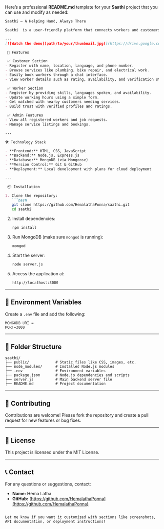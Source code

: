 Here’s a professional **README.md** template for your **Saathi** project that you can use and modify as needed:

````markdown
Saathi – A Helping Hand, Always There

Saathi  is a user-friendly platform that connects workers and customers seamlessly. It aims to assist users, especially in rural and semi-urban areas, by providing verified service providers like plumbers, electricians, and bike repair technicians through a simple interface. Saathi focuses on accessibility, trust, and convenience.

---
[![Watch the demo](path/to/your/thumbnail.jpg)](https://drive.google.com/file/d/1K8am11u7ZptaslnRQqDMAx6cHpbyx0kL/view?usp=sharing)

 🚀 Features

 ✅ Customer Section
- Register with name, location, language, and phone number.
- Browse services like plumbing, bike repair, and electrical work.
- Easily book workers through a chat interface.
- View worker details such as rating, availability, and verification status.

 ✅ Worker Section
- Register by providing skills, languages spoken, and availability.
- Update working hours using a simple form.
- Get matched with nearby customers needing services.
- Build trust with verified profiles and ratings.

 ✅ Admin Features
- View all registered workers and job requests.
- Manage service listings and bookings.

---

🛠 Technology Stack

- **Frontend:** HTML, CSS, JavaScript
- **Backend:** Node.js, Express.js
- **Database:** MongoDB (via Mongoose)
- **Version Control:** Git & GitHub
- **Deployment:** Local development with plans for cloud deployment

---

 📦 Installation

1. Clone the repository:
   ```bash
   git clone https://github.com/HemalathaPonna/saathi.git
   cd saathi
````

2. Install dependencies:

   ```bash
   npm install
   ```

3. Run MongoDB (make sure `mongod` is running):

   ```bash
   mongod
   ```

4. Start the server:

   ```bash
   node server.js
   ```

5. Access the application at:

   ```
   http://localhost:3000
   ```

---

## 🔑 Environment Variables

Create a `.env` file and add the following:

```env
MONGODB_URI =
PORT=3000
```

---

## 📂 Folder Structure

```
saathi/
├── public/            # Static files like CSS, images, etc.
├── node_modules/      # Installed Node.js modules
├── .env               # Environment variables
├── package.json       # Node.js dependencies and scripts
├── server.js          # Main backend server file
├── README.md          # Project documentation
```

---

## 🤝 Contributing

Contributions are welcome! Please fork the repository and create a pull request for new features or bug fixes.

---

## 📜 License

This project is licensed under the MIT License.

---

## 📞 Contact

For any questions or suggestions, contact:

* **Name:** Hema Latha
* **GitHub:** [https://github.com/HemalathaPonna](https://github.com/HemalathaPonna)

```

Let me know if you want it customized with sections like screenshots, API documentation, or deployment instructions!
```
